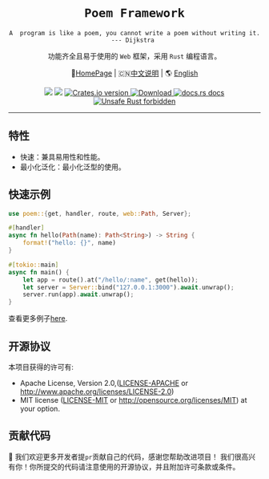 <h1 align="center"><code>Poem Framework</code></h1>

<p align="center"><code>A  program is like a poem, you cannot write a poem without writing it. --- Dijkstra </code></p>
<p align="center">功能齐全且易于使用的 <code>Web</code> 框架，采用 <code>Rust</code> 编程语言。</p>
<p align="center">
    🏡<a href="https://poem-web.github.io/" target="_blank">HomePage</a> | 
    🇨🇳<a href="https://github.com/poem-web/poem/blob/master/readme_cn.md" target="_blank">中文说明</a> |
    🌎 <a href="https://github.com/poem-web/poem/blob/master/README.md">English</a>
</p>
<div align="center">
  <!-- CI -->
  <img src="https://github.com/poem-web/poem/workflows/CI/badge.svg" />
  <!-- codecov -->
  <img src="https://codecov.io/gh/poem-web/poem/branch/master/graph/badge.svg" />
  <!-- Crates version -->
  <a href="https://crates.io/crates/poem">
    <img src="https://img.shields.io/crates/v/poem.svg?style=flat-square"
    alt="Crates.io version" />
  </a>
  <!-- Downloads -->
  <a href="https://crates.io/crates/poem">
    <img src="https://img.shields.io/crates/d/poem.svg?style=flat-square"
      alt="Download" />
  </a>
  <!-- docs.rs docs -->
  <a href="https://docs.rs/poem">
    <img src="https://img.shields.io/badge/docs-latest-blue.svg?style=flat-square"
      alt="docs.rs docs" />
  </a>
  <a href="https://github.com/rust-secure-code/safety-dance/">
    <img src="https://img.shields.io/badge/unsafe-forbidden-success.svg?style=flat-square"
      alt="Unsafe Rust forbidden" />
  </a>
</div>

***

## 特性
- 快速：兼具易用性和性能。
- 最小化泛化：最小化泛型的使用。

## 快速示例

```rust
use poem::{get, handler, route, web::Path, Server};

#[handler]
async fn hello(Path(name): Path<String>) -> String {
    format!("hello: {}", name)
}

#[tokio::main]
async fn main() {
    let app = route().at("/hello/:name", get(hello));
    let server = Server::bind("127.0.0.1:3000").await.unwrap();
    server.run(app).await.unwrap();
}
```

查看更多例子[here][examples]. 

[examples]: https://github.com/poem-web/poem/tree/master/examples


## 开源协议

本项目获得的许可有:


* Apache License, Version 2.0,([LICENSE-APACHE](./LICENSE-APACHE) or http://www.apache.org/licenses/LICENSE-2.0)
* MIT license ([LICENSE-MIT](./LICENSE-MIT) or http://opensource.org/licenses/MIT)
  at your option.

 ## 贡献代码

🎈 我们欢迎更多开发者提`pr`贡献自己的代码，感谢您帮助改进项目！ 我们很高兴有你！你所提交的代码请注意使用的开源协议，并且附加许可条款或条件。